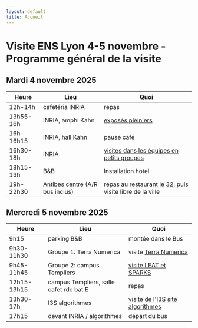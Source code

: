 ```yaml
---
layout: default
title: Accueil
---
```


# Visite ENS Lyon 4-5 novembre - Programme général de la visite

Mardi 4 novembre 2025
---------------------

| Heure      | Lieu                                      | Quoi                                            |
|------------|-------------------------------------------|-------------------------------------------------|
| 12h-14h    | cafétéria INRIA                           | repas      |
| 13h55-16h    | INRIA, amphi Kahn                       | [exposés pléiniers](inria/VisiteL3ENS4Nov2025.pdf)                              |
| 16h-16h15  | INRIA, hall Kahn                          | pause café                                      |
| 16h30-18h|  INRIA                                      | [visites dans les équipes en petits groupes](inria/VisiteL3ENS4Nov2025.pdf)
| 18h15-19h  | B&B                                       | Installation hotel                              |
| 19h-22h30  | Antibes centre   (A/R bus inclus)         | repas au [restaurant le 32](https://32pizzabar.shop), puis visite libre de la ville       

Mercredi 5 novembre 2025
------------------------

| Heure      | Lieu                                     | Quoi                                            |
|------------|------------------------------------------|-------------------------------------------------|
| 9h15       | parking B&B                              | montée dans le Bus                              |
| 9h30-11h30 | Groupe 1: Terra Numerica                 | visite [Terra Numerica](https://terra-numerica.org)                           |
| 9h45-11h45 | Groupe 2: campus Templiers               | [visite LEAT et SPARKS](templiers/index.md) 
| 12h15-13h15| campus Templiers, salle cafet rdc bat E  | repas                                           |
| 13h30-17h| I3S algorithmes                          | [visite de l'I3S site algorithmes](algorithmes/index.md)                                |
| 17h15      | devant INRIA / algorithmes               | départ du bus                                   |
